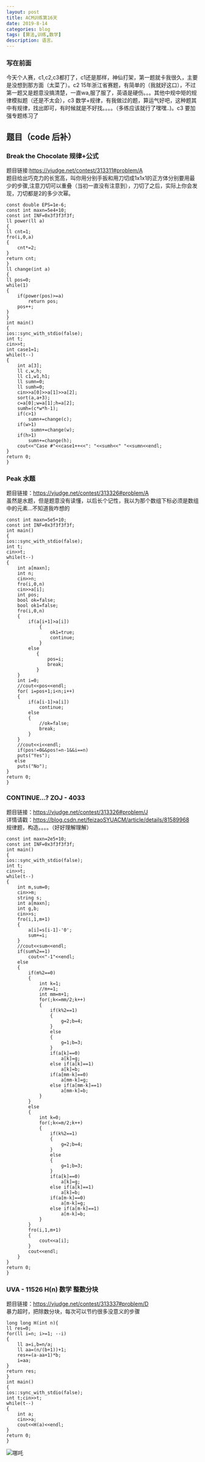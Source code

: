```yaml
---
layout: post
title: ACM训练第16天
date: 2019-8-14
categories: blog
tags: [算法,训练,数学]
description: 语言。
---
```


### 写在前面
今天个人赛，c1,c2,c3都打了，c1还是那样，神仙打架，第一题就卡我很久，主要是没想到那方面（太菜了）。c2 15年浙江省赛题，有简单的（我就好这口），不过第一题又是题意没搞清楚，一直wa,服了服了，英语是硬伤。。。其他中规中矩的规律模拟题（还是不太会），c3 数学+规律，有我做过的题，算运气好吧，这种题其中有规律，找出即可，有时候就是不好找。。。。（多练应该就行了嘿嘿..)。c3 要加强专题练习了

## 题目（code 后补）


### Break the Chocolate 规律+公式
题目链接:<https://vjudge.net/contest/313311#problem/A><br/>
题目给出巧克力的长宽高，叫你用分别手扳和用刀切成1x1x1的正方体分别要用最少的步骤,注意刀切可以重叠（当初一直没有注意到），刀切了之后，实际上你会发现，刀切都是2的多少次幂。<br/>

    const double EPS=1e-6;
    const int maxn=5e4+10;
    const int INF=0x3f3f3f3f;
    ll power(ll a)
    {
    ll cnt=1;
    fro(i,0,a)
    {
        cnt*=2;
    }
    return cnt;
    }
    ll change(int a)
    {
    ll pos=0;
    while(1)
    {
        if(power(pos)>=a)
            return pos;
        pos++;
    }
    }
    int main()
    {
    ios::sync_with_stdio(false);
    int t;
    cin>>t;
    int case1=1;
    while(t--)
    {
        int a[3];
        ll c,w,h;
        ll c1,w1,h1;
        ll sumn=0;
        ll sumh=0;
        cin>>a[0]>>a[1]>>a[2];
        sort(a,a+3);
        c=a[0];w=a[1];h=a[2];
        sumh=(c*w*h-1);
        if(c>1)
            sumn+=change(c);
        if(w>1)
             sumn+=change(w);
        if(h>1)
            sumn+=change(h);
        cout<<"Case #"<<case1++<<": "<<sumh<<" "<<sumn<<endl;
    }
    return 0;
    }

### Peak 水题
题目链接：<https://vjudge.net/contest/313326#problem/A><br/>
虽然是水题，但是题意没有读懂，以后长个记性，我以为那个数组下标必须是数组中的元素...不知道我咋想的<br/>

    const int maxn=5e5+10;
    const int INF=0x3f3f3f3f;
    int main()
    {
    ios::sync_with_stdio(false);
    int t;
    cin>>t;
    while(t--)
    {
        int a[maxn];
        int n;
        cin>>n;
        fro(i,0,n)
        cin>>a[i];
        int pos;
        bool ok=false;
        bool ok1=false;
        fro(i,0,n)
        {
            if(a[i+1]>a[i])
                {
                    ok1=true;
                    continue;
                }
            else
               {
                   pos=i;
                   break;
               }
        }
        int i=0;
        //cout<<pos<<endl;
        for( i=pos+1;i<n;i++)
        {
            if(a[i-1]>a[i])
                continue;
            else
            {
                //ok=false;
                break;
            }
        }
        //cout<<i<<endl;
        if(pos!=0&&pos!=n-1&&i==n)
        puts("Yes");
       else
        puts("No");
    }
    return 0;
    }

###  CONTINUE...? ZOJ - 4033
题目链接：<https://vjudge.net/contest/313326#problem/J><br/>
详情请戳：<https://blog.csdn.net/feizaoSYUACM/article/details/81589968><br/>
规律题，构造。。。。（好好理解理解）<br/>

    const int maxn=2e5+10;
    const int INF=0x3f3f3f3f;
    int main()
    {
    ios::sync_with_stdio(false);
    int t;
    cin>>t;
    while(t--)
    {
        int m,sum=0;
        cin>>m;
        string s;
        int a[maxn];
        int g,b;
        cin>>s;
        fro(i,1,m+1)
        {
            a[i]=s[i-1]-'0';
            sum+=i;
        }
        //cout<<sum<<endl;
        if(sum%2==1)
            cout<<"-1"<<endl;
        else
        {
            if(m%2==0)
            {
                int k=1;
                //m+=1;
                int mm=m+1;
                for(;k<=mm/2;k++)
                {
                    if(k%2==1)
                    {
                        g=2;b=4;
                    }
                    else
                    {
                        g=1;b=3;
                    }
                    if(a[k]==0)
                        a[k]=g;
                    else if(a[k]==1)
                        a[k]=b;
                    if(a[mm-k]==0)
                        a[mm-k]=g;
                    else if(a[mm-k]==1)
                        a[mm-k]=b;
                }
            }
            else
            {
                int k=0;
                for(;k<=m/2;k++)
                {
                    if(k%2==1)
                    {
                        g=2;b=4;
                    }
                    else
                    {
                        g=1;b=3;
                    }
                    if(a[k]==0)
                        a[k]=g;
                    else if(a[k]==1)
                        a[k]=b;
                    if(a[m-k]==0)
                        a[m-k]=g;
                    else if(a[m-k]==1)
                        a[m-k]=b;
                }
            }
            fro(i,1,m+1)
            {
                cout<<a[i];
            }
            cout<<endl;
        }
    }
    return 0;
    }


### UVA - 11526 H(n) 数学 整数分块
题目链接：<https://vjudge.net/contest/313337#problem/D><br/>
暴力超时，把除数分块，每次可以节约很多没意义的步骤<br/>

    long long H(int n){
    ll res=0;
    for(ll i=n; i>=1; --i)
    {
        ll a=i,b=n/a;
        ll aa=(n/(b+1))+1;
        res+=(a-aa+1)*b;
        i=aa;
    }
    return res;
    }
    int main()
    {
    ios::sync_with_stdio(false);
    int t;cin>>t;
    while(t--)
    {
        int a;
        cin>>a;
        cout<<H(a)<<endl;
    }
    return 0;
    }

![哪吒](/img/lz4.jpg)








